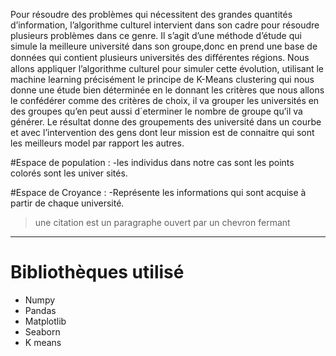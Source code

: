 Pour résoudre des problèmes qui nécessitent des grandes quantités d’information, l’algorithme
culturel intervient dans son cadre pour résoudre plusieurs problèmes dans ce genre. Il s’agit d’une
méthode d’étude qui simule la meilleure université dans son groupe,donc en prend une base de
données qui contient plusieurs universités des diﬀérentes régions.
Nous allons appliquer l’algorithme culturel pour simuler cette évolution, utilisant le machine
learning précisément le principe de K-Means clustering qui nous donne une étude bien déterminée
en le donnant les critères que nous allons le confédérer comme des critères de choix, il va grouper
les universités en des groupes qu’en peut aussi d´eterminer le nombre de groupe qu’il va générer.
Le résultat donne des groupements des université dans un courbe et avec l’intervention des
gens dont leur mission est de connaitre qui sont les meilleurs model par rapport les autres.

#Espace de population :
-les individus dans notre cas sont les points colorés sont les univer
sités.

#Espace de Croyance : 
-Représente les informations qui sont acquise à partir de chaque
université.
<blockquote>une citation est un paragraphe ouvert par un chevron fermant</blockquote>
 <hr/>
 
 <h1>Bibliothèques utilisé</h1>
<ul>
    <li>Numpy</li>
    <li>Pandas</li>
    <li>Matplotlib</li>
    <li>Seaborn </li>
    <li>K means</li>
</ul>

